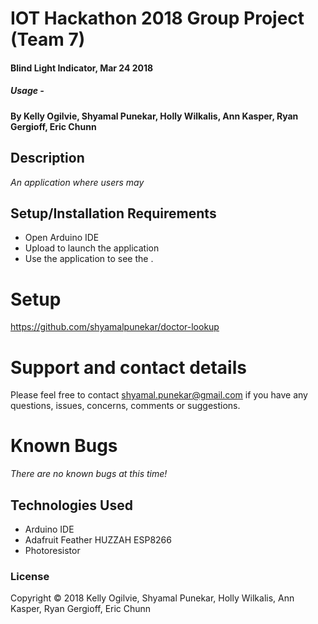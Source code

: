 # IOT Hackathon 2018 Group Project (Team 7)

#### Blind Light Indicator, Mar 24 2018

##### Usage -

#### By Kelly Ogilvie, Shyamal Punekar, Holly Wilkalis, Ann Kasper, Ryan Gergioff, Eric Chunn

## Description

_An application where users may_

## Setup/Installation Requirements
* Open Arduino IDE
* Upload to launch the application
* Use the application to see the .


# Setup
  https://github.com/shyamalpunekar/doctor-lookup

# Support and contact details

  Please feel free to contact shyamal.punekar@gmail.com if you have any questions, issues, concerns, comments or suggestions.
# Known Bugs
_There are no known bugs at this time!_

## Technologies Used

* Arduino IDE
* Adafruit Feather HUZZAH ESP8266
* Photoresistor




### License

Copyright &copy; 2018 Kelly Ogilvie, Shyamal Punekar, Holly Wilkalis, Ann Kasper, Ryan Gergioff, Eric Chunn